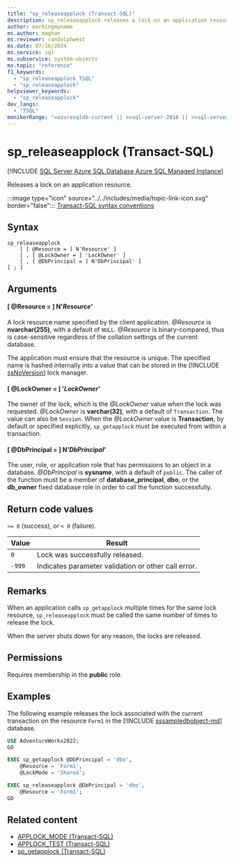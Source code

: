 ```yaml
---
title: "sp_releaseapplock (Transact-SQL)"
description: sp_releaseapplock releases a lock on an application resource.
author: markingmyname
ms.author: maghan
ms.reviewer: randolphwest
ms.date: 07/16/2024
ms.service: sql
ms.subservice: system-objects
ms.topic: "reference"
f1_keywords:
  - "sp_releaseapplock_TSQL"
  - "sp_releaseapplock"
helpviewer_keywords:
  - "sp_releaseapplock"
dev_langs:
  - "TSQL"
monikerRange: "=azuresqldb-current || >=sql-server-2016 || >=sql-server-linux-2017 || =azuresqldb-mi-current"
---
```

# sp_releaseapplock (Transact-SQL)

[!INCLUDE [SQL Server Azure SQL Database Azure SQL Managed Instance](../../includes/applies-to-version/sql-asdb-asdbmi.md)]

Releases a lock on an application resource.

:::image type="icon" source="../../includes/media/topic-link-icon.svg" border="false"::: [Transact-SQL syntax conventions](../../t-sql/language-elements/transact-sql-syntax-conventions-transact-sql.md)

## Syntax

```syntaxsql
sp_releaseapplock
    [ [ @Resource = ] N'Resource' ]
    [ , [ @LockOwner = ] 'LockOwner' ]
    [ , [ @DbPrincipal = ] N'DbPrincipal' ]
[ ; ]
```

## Arguments

#### [ @Resource = ] N'*Resource*'

A lock resource name specified by the client application. *@Resource* is **nvarchar(255)**, with a default of `NULL`. *@Resource* is binary-compared, thus is case-sensitive regardless of the collation settings of the current database.

The application must ensure that the resource is unique. The specified name is hashed internally into a value that can be stored in the [!INCLUDE [ssNoVersion](../../includes/ssnoversion-md.md)] lock manager.

#### [ @LockOwner = ] '*LockOwner*'

The owner of the lock, which is the *@LockOwner* value when the lock was requested. *@LockOwner* is **varchar(32)**, with a default of `Transaction`. The value can also be `Session`. When the *@LockOwner* value is **Transaction**, by default or specified explicitly, `sp_getapplock` must be executed from within a transaction.

#### [ @DbPrincipal = ] N'*DbPrincipal*'

The user, role, or application role that has permissions to an object in a database. *@DbPrincipal* is **sysname**, with a default of `public`. The caller of the function must be a member of **database_principal**, **dbo**, or the **db_owner** fixed database role in order to call the function successfully.

## Return code values

`>= 0` (success), or `< 0` (failure).

| Value | Result |
| --- | --- |
| `0` | Lock was successfully released. |
| `-999` | Indicates parameter validation or other call error. |

## Remarks

When an application calls `sp_getapplock` multiple times for the same lock resource, `sp_releaseapplock` must be called the same number of times to release the lock.

When the server shuts down for any reason, the locks are released.

## Permissions

Requires membership in the **public** role.

## Examples

The following example releases the lock associated with the current transaction on the resource `Form1` in the [!INCLUDE [sssampledbobject-md](../../includes/sssampledbobject-md.md)] database.

```sql
USE AdventureWorks2022;
GO

EXEC sp_getapplock @DbPrincipal = 'dbo',
    @Resource = 'Form1',
    @LockMode = 'Shared';

EXEC sp_releaseapplock @DbPrincipal = 'dbo',
    @Resource = 'Form1';
GO
```

## Related content

- [APPLOCK_MODE (Transact-SQL)](../../t-sql/functions/applock-mode-transact-sql.md)
- [APPLOCK_TEST (Transact-SQL)](../../t-sql/functions/applock-test-transact-sql.md)
- [sp_getapplock (Transact-SQL)](sp-getapplock-transact-sql.md)
